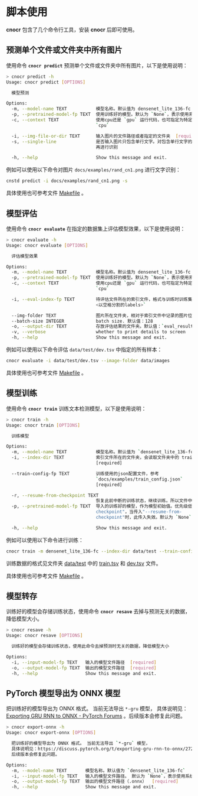 # 脚本使用

**cnocr** 包含了几个命令行工具，安装 **cnocr** 后即可使用。

## 预测单个文件或文件夹中所有图片

使用命令 **`cnocr predict`** 预测单个文件或文件夹中所有图片，以下是使用说明：

```bash
> cnocr predict -h
Usage: cnocr predict [OPTIONS]

  模型预测

Options:
  -m, --model-name TEXT           模型名称。默认值为 densenet_lite_136-fc
  -p, --pretrained-model-fp TEXT  使用训练好的模型。默认为 `None`，表示使用系统自带的预训练模型
  -c, --context TEXT              使用cpu还是 `gpu` 运行代码，也可指定为特定gpu，如`cuda:0`。默认为
                                  `cpu`

  -i, --img-file-or-dir TEXT      输入图片的文件路径或者指定的文件夹  [required]
  -s, --single-line               是否输入图片只包含单行文字。对包含单行文字的图片，不做按行切分；否则会先对图片按行分割后
                                  再进行识别

  -h, --help                      Show this message and exit.
```

例如可以使用以下命令对图片 `docs/examples/rand_cn1.png` 进行文字识别：

```bash
cnstd predict -i docs/examples/rand_cn1.png -s
```

具体使用也可参考文件 [Makefile](https://github.com/breezedeus/cnocr/blob/master/Makefile) 。

## 模型评估

使用命令 **`cnocr evaluate`** 在指定的数据集上评估模型效果，以下是使用说明：

```bash
> cnocr evaluate -h
Usage: cnocr evaluate [OPTIONS]

  评估模型效果

Options:
  -m, --model-name TEXT           模型名称。默认值为 densenet_lite_136-fc
  -p, --pretrained-model-fp TEXT  使用训练好的模型。默认为 `None`，表示使用系统自带的预训练模型
  -c, --context TEXT              使用cpu还是 `gpu` 运行代码，也可指定为特定gpu，如`cuda:0`。默认为
                                  `cpu`

  -i, --eval-index-fp TEXT        待评估文件所在的索引文件，格式与训练时训练集索引文件相同，每行格式为 `<图片路径>
                                  <以空格分割的labels>`

  --img-folder TEXT               图片所在文件夹，相对于索引文件中记录的图片位置  [required]
  --batch-size INTEGER            batch size. 默认值：128
  -o, --output-dir TEXT           存放评估结果的文件夹。默认值：`eval_results`
  -v, --verbose                   whether to print details to screen
  -h, --help                      Show this message and exit.
```

例如可以使用以下命令评估 `data/test/dev.tsv` 中指定的所有样本：

```bash
cnocr evaluate -i data/test/dev.tsv --image-folder data/images 
```

具体使用也可参考文件 [Makefile](https://github.com/breezedeus/cnocr/blob/master/Makefile) 。

## 模型训练

使用命令 **`cnocr train`**  训练文本检测模型，以下是使用说明：

```bash
> cnocr train -h
Usage: cnocr train [OPTIONS]

  训练模型

Options:
  -m, --model-name TEXT           模型名称。默认值为 `densenet_lite_136-fc`
  -i, --index-dir TEXT            索引文件所在的文件夹，会读取文件夹中的 train.tsv 和 dev.tsv 文件
                                  [required]

  --train-config-fp TEXT          训练使用的json配置文件，参考
                                  `docs/examples/train_config.json`
                                  [required]

  -r, --resume-from-checkpoint TEXT
                                  恢复此前中断的训练状态，继续训练。所以文件中应该包含训练状态。默认为 `None`
  -p, --pretrained-model-fp TEXT  导入的训练好的模型，作为模型初始值。优先级低于"--resume-from-
                                  checkpoint"，当传入"--resume-from-
                                  checkpoint"时，此传入失效。默认为 `None`

  -h, --help                      Show this message and exit.
```

例如可以使用以下命令进行训练：

```bash
cnocr train -m densenet_lite_136-fc --index-dir data/test --train-config-fp docs/examples/train_config.json
```

训练数据的格式见文件夹 [data/test](https://github.com/breezedeus/cnocr/blob/master/data/test) 中的 [train.tsv](https://github.com/breezedeus/cnocr/blob/master/data/test/train.tsv) 和 [dev.tsv](https://github.com/breezedeus/cnocr/blob/master/data/test/dev.tsv) 文件。

具体使用也可参考文件 [Makefile](https://github.com/breezedeus/cnocr/blob/master/Makefile) 。

## 模型转存

训练好的模型会存储训练状态，使用命令 **`cnocr resave`**  去掉与预测无关的数据，降低模型大小。

```bash
> cnocr resave -h
Usage: cnocr resave [OPTIONS]

  训练好的模型会存储训练状态，使用此命令去掉预测时无关的数据，降低模型大小

Options:
  -i, --input-model-fp TEXT   输入的模型文件路径  [required]
  -o, --output-model-fp TEXT  输出的模型文件路径  [required]
  -h, --help                  Show this message and exit.
```



## PyTorch 模型导出为 ONNX 模型

把训练好的模型导出为 ONNX 格式。 当前无法导出 `*-gru` 模型， 具体说明见：[Exporting GRU RNN to ONNX - PyTorch Forums](https://discuss.pytorch.org/t/exporting-gru-rnn-to-onnx/27244) 。后续版本会修复此问题。

```bash
> cnocr export-onnx -h
Usage: cnocr export-onnx [OPTIONS]

  把训练好的模型导出为 ONNX 格式。 当前无法导出 `*-gru` 模型，
  具体说明见：https://discuss.pytorch.org/t/exporting-gru-rnn-to-onnx/27244 ，
  后续版本会修复此问题。

Options:
  -m, --model-name TEXT       模型名称。默认值为 `densenet_lite_136-fc`
  -i, --input-model-fp TEXT   输入的模型文件路径。 默认为 `None`，表示使用系统自带的预训练模型
  -o, --output-model-fp TEXT  输出的模型文件路径（.onnx）  [required]
  -h, --help                  Show this message and exit.
```


